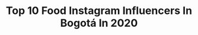 ---
title: Top 10 Food Instagram Influencers In Bogotá In 2020
description: >-
  Find top food Instagram influencers in Bogotá in 2020. Most popular hashtags: #foodporn #colombia #food #bogota.
platform: Instagram
profiles:
  - username: "vlasna"
    fullname: >-
      ↟↟↟ Natasha Vlasenco ↟↟↟
    location: "Colombia"
    followers: 9382
    engagement: 408
    commentsToLikes: 0.068104
    id: ck14ldllou5580i19x0wv2d5l
    verified: false
    hashtags: "#roses, #quickandeasyfood, #homy, #galletas"
  - username: "mikevsfood_oficial"
    fullname: >-
      MikeVsFood
    location: "Colombia"
    followers: 22650
    engagement: 309
    commentsToLikes: 0.163737
    id: ck0w4u3pm0ffj0i19xnl72mes
    verified: false
    hashtags: "#nutella, #elmejorregaloesllegarbienacasa, #precaution, #love"
  - username: "foodfromtheheart"
    fullname: >-
      Lauren Arboleda
    location: "Colombia"
    followers: 82975
    engagement: 127
    commentsToLikes: 0.031613
    id: ck0typeagnnfk0i19tbu4o2t8
    verified: false
    hashtags: "#fruits, #receta, #tostadafrancesa, #mclatinotv"
  - username: "_nekita_"
    fullname: >-
      𝕹𝖊𝖐𝖎𝖙𝖆 ƎA
    location: "Colombia"
    followers: 7954
    engagement: 676
    commentsToLikes: 0.106359
    id: ck55m09pb2w3f0i11ywg17up9
    verified: false
    hashtags: "#100daysofmakeupchallenge, #valentinesday, #sakuracardcaptor, #instamakeup"
  - username: "ianvalenciab"
    fullname: >-
      I A N   V A L E N C I A  B.
    location: "Colombia"
    followers: 144928
    engagement: 502
    commentsToLikes: 0.130644
    id: ck14ltn57wfbj0i19jo5lroxp
    verified: false
    hashtags: "#colombia, #like, #malbec, #actor"
  - username: "claudiaarciniegas19"
    fullname: >-
      Claudia Arciniegas
    location: "Colombia"
    followers: 41216
    engagement: 252
    commentsToLikes: 0.085844
    id: ck5zqddiaueb70i14tbaau6vr
    verified: false
    hashtags: "#beach, #bikini, #onlygoodvibes, #colombiana"
  - username: "gatoderisa"
    fullname: >-
      Jonathan Gato
    location: "Colombia"
    followers: 41979
    engagement: 470
    commentsToLikes: 0.042335
    id: ck0vy0lyt1neh0i19kgpjrjvx
    verified: false
    hashtags: "#gato, #freddiemercury, #world, #colours"
  - username: "marrana.eats"
    fullname: >-
      MARRANA Eats
    location: "Colombia"
    followers: 19801
    engagement: 263
    commentsToLikes: 0.190008
    id: ck5ch6qvwq7de0i11f0c2mnfo
    verified: false
    hashtags: "#mexican, #newyork, #nyeats, #hamburger"
  - username: "somoslosinsaciables"
    fullname: >-
      LOS INSACIABLES
    location: "Colombia"
    followers: 120034
    engagement: 68
    commentsToLikes: 0.042233
    id: ck6ubkjmda4fm0j7160zj7vqq
    verified: false
    hashtags: "#fritanga, #restaurantesbogota, #losinsaciables, #restaurantesmedellin"
  - username: "danielabohor"
    fullname: >-
      Daniela Bohórquez
    location: "Colombia"
    followers: 53069
    engagement: 480
    commentsToLikes: 0.029582
    id: ck5q540fgra840i11cnw458ni
    verified: false
    hashtags: "#outfitinspiration, #lookoftheday, #stayhome, #ootdanibohor"
---